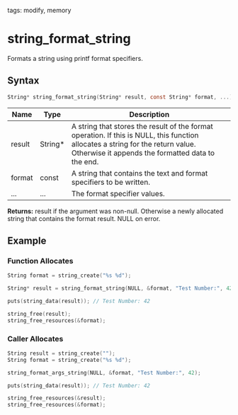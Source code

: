tags: modify, memory

# string_format_string

Formats a string using printf format specifiers.

## Syntax

```c
String* string_format_string(String* result, const String* format, ...);
```

| Name | Type | Description |
| --- | --- | --- |
| result | String* | A string that stores the result of the format operation. If this is NULL, this function allocates a string for the return value. Otherwise it appends the formatted data to the end. |
| format | const | A string that contains the text and format specifiers to be written. |
| ... | ... | The format specifier values. |

**Returns:** result if the argument was non-null. Otherwise a newly allocated string that contains the format result. NULL on error.

## Example

### Function Allocates

```c
String format = string_create("%s %d");

String* result = string_format_string(NULL, &format, "Test Number:", 42);

puts(string_data(result)); // Test Number: 42

string_free(result);
string_free_resources(&format);
```

### Caller Allocates

```c
String result = string_create("");
String format = string_create("%s %d");

string_format_args_string(NULL, &format, "Test Number:", 42);

puts(string_data(result)); // Test Number: 42

string_free_resources(&result);
string_free_resources(&format);
```